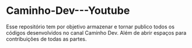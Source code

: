 # Caminho-Dev---Youtube
Esse repositório tem por objetivo armazenar e tornar publico todos os códigos desenvolvidos no canal Caminho Dev.
Além de abrir espaços para contribuições de todas as partes.
